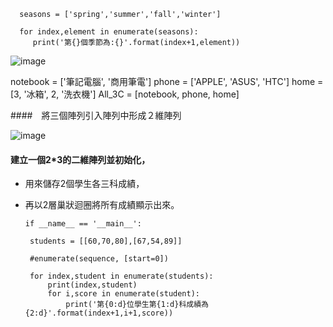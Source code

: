       seasons = ['spring','summer','fall','winter']

      for index,element in enumerate(seasons):
         print('第{}個季節為:{}'.format(index+1,element))


![image](https://user-images.githubusercontent.com/112489587/210925431-a0a35835-fe7f-4e77-89ad-958398482cf8.png)




notebook = ['筆記電腦', '商用筆電']
phone = ['APPLE', 'ASUS', 'HTC'] 
home = [3, '冰箱', 2, '洗衣機']
All_3C = [notebook, phone, home]

####　將三個陣列引入陣列中形成２維陣列

![image](https://user-images.githubusercontent.com/112489587/210925781-47e1691d-847e-4264-ad8b-ee2b4fdb296f.png)


#### 建立一個2*3的二維陣列並初始化，
* 用來儲存2個學生各三科成績，
* 再以2層巢狀迴圈將所有成績顯示出來。

      if __name__ == '__main__':

       students = [[60,70,80],[67,54,89]]
       
       #enumerate(sequence, [start=0])
       
       for index,student in enumerate(students):
           print(index,student)
           for i,score in enumerate(student):
               print('第{0:d}位學生第{1:d}科成績為{2:d}'.format(index+1,i+1,score))



